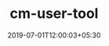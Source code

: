 ---
title: "cm-user-tool"
date: 2019-07-01T12:00:03+05:30
type: "organisations"
org_name: "Google"
repo_desc: "NA"
repo_link: https://github.com/google/cm-user-tool
---